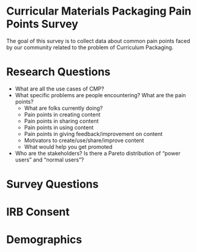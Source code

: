 # Curricular Materials Packaging Pain Points Survey

The goal of this survey is to collect data about common pain points faced by our community related to the problem of Curriculum Packaging.

# Research Questions

* What are all the use cases of CMP?
* What specific problems are people encountering? What are the pain points?
  * What are folks currently doing?
  * Pain points in creating content
  * Pain points in sharing content
  * Pain points in using content
  * Pain points in giving feedback/improvement on content
  * Motivators to create/use/share/improve content
  * What would help you get promoted
* Who are the stakeholders? Is there a Pareto distribution of “power users” and “normal users”?

# Survey Questions

# IRB Consent

# Demographics
